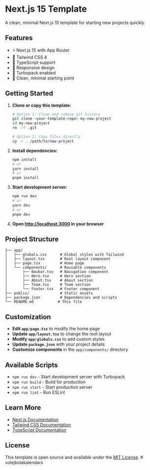 # Next.js 15 Template

A clean, minimal Next.js 15 template for starting new projects quickly.

## Features

- ⚡ Next.js 15 with App Router
- 🎨 Tailwind CSS 4
- 🔧 TypeScript support
- 📱 Responsive design
- 🚀 Turbopack enabled
- 🧹 Clean, minimal starting point

## Getting Started

1. **Clone or copy this template:**

   ```bash
   # Option 1: Clone and remove git history
   git clone <your-template-repo> my-new-project
   cd my-new-project
   rm -rf .git

   # Option 2: Copy files directly
   cp -r . /path/to/new-project
   ```

2. **Install dependencies:**

   ```bash
   npm install
   # or
   yarn install
   # or
   pnpm install
   ```

3. **Start development server:**

   ```bash
   npm run dev
   # or
   yarn dev
   # or
   pnpm dev
   ```

4. **Open [http://localhost:3000](http://localhost:3000) in your browser**

## Project Structure

```
├── app/
│   ├── globals.css      # Global styles with Tailwind
│   ├── layout.tsx       # Root layout component
│   ├── page.tsx         # Home page
│   └── components/      # Reusable components
│       ├── Navbar.tsx   # Navigation component
│       ├── Hero.tsx     # Hero section
│       ├── About.tsx    # About section
│       ├── Team.tsx     # Team section
│       └── Footer.tsx   # Footer component
├── public/              # Static assets
├── package.json         # Dependencies and scripts
└── README.md           # This file
```

## Customization

- **Edit `app/page.tsx`** to modify the home page
- **Update `app/layout.tsx`** to change the root layout
- **Modify `app/globals.css`** to add custom styles
- **Update `package.json`** with your project details
- **Customize components** in the `app/components/` directory

## Available Scripts

- `npm run dev` - Start development server with Turbopack
- `npm run build` - Build for production
- `npm run start` - Start production server
- `npm run lint` - Run ESLint

## Learn More

- [Next.js Documentation](https://nextjs.org/docs)
- [Tailwind CSS Documentation](https://tailwindcss.com/docs)
- [TypeScript Documentation](https://www.typescriptlang.org/docs)

## License

This template is open source and available under the [MIT License](LICENSE).
#   v o l e j b o l a k a l e n d a r s  
 